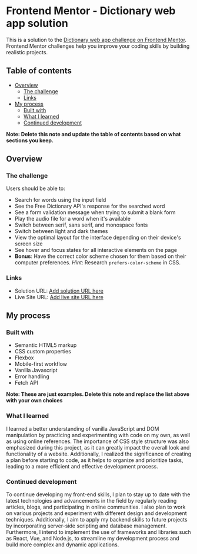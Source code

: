 # Frontend Mentor - Dictionary web app solution

This is a solution to the [Dictionary web app challenge on Frontend Mentor](https://www.frontendmentor.io/challenges/dictionary-web-app-h5wwnyuKFL). Frontend Mentor challenges help you improve your coding skills by building realistic projects. 

## Table of contents

- [Overview](#overview)
  - [The challenge](#the-challenge)
  - [Links](#links)
- [My process](#my-process)
  - [Built with](#built-with)
  - [What I learned](#what-i-learned)
  - [Continued development](#continued-development)

**Note: Delete this note and update the table of contents based on what sections you keep.**

## Overview

### The challenge

Users should be able to:

- Search for words using the input field
- See the Free Dictionary API's response for the searched word
- See a form validation message when trying to submit a blank form
- Play the audio file for a word when it's available
- Switch between serif, sans serif, and monospace fonts
- Switch between light and dark themes
- View the optimal layout for the interface depending on their device's screen size
- See hover and focus states for all interactive elements on the page
- **Bonus**: Have the correct color scheme chosen for them based on their computer preferences. _Hint_: Research `prefers-color-scheme` in CSS.

### Links

- Solution URL: [Add solution URL here](https://github.com/CESAR-JARAMILLO/Dictionary-API-App)
- Live Site URL: [Add live site URL here](https://cesar-jaramillo.github.io/Dictionary-API-App/)

## My process

### Built with

- Semantic HTML5 markup
- CSS custom properties
- Flexbox
- Mobile-first workflow
- Vanilla Javascript
- Error handling
- Fetch API

**Note: These are just examples. Delete this note and replace the list above with your own choices**

### What I learned
I learned a better understanding of vanilla JavaScript and DOM manipulation by practicing and experimenting with code on my own, as well as using online references. The importance of CSS style structure was also emphasized during this  project, as it can greatly impact the overall look and functionality of a website. Additionally, I realized the significance of creating a plan before starting to code, as it helps to organize and prioritize tasks, leading to a more efficient and effective development process.

### Continued development

To continue developing my front-end skills, I plan to stay up to date with the latest technologies and advancements in the field by regularly reading articles, blogs, and participating in online communities. I also plan to work on various projects and experiment with different design and development techniques. Additionally, I aim to apply my backend skills to future projects by incorporating server-side scripting and database management. Furthermore, I intend to implement the use of frameworks and libraries such as React, Vue, and Node.js, to streamline my development process and build more complex and dynamic applications.